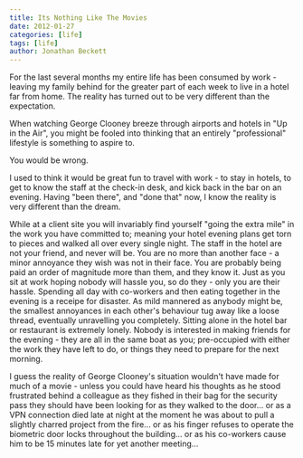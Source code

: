 ```yaml
---
title: Its Nothing Like The Movies
date: 2012-01-27
categories: [life]
tags: [life]
author: Jonathan Beckett
---
```


For the last several months my entire life has been consumed by work - leaving my family behind for the greater part of each week to live in a hotel far from home. The reality has turned out to be very different than the expectation.

When watching George Clooney breeze through airports and hotels in "Up in the Air", you might be fooled into thinking that an entirely "professional" lifestyle is something to aspire to.

You would be wrong.

I used to think it would be great fun to travel with work - to stay in hotels, to get to know the staff at the check-in desk, and kick back in the bar on an evening. Having "been there", and "done that" now, I know the reality is very different than the dream.

While at a client site you will invariably find yourself "going the extra mile" in the work you have committed to; meaning your hotel evening plans get torn to pieces and walked all over every single night. The staff in the hotel are not your friend, and never will be. You are no more than another face - a minor annoyance they wish was not in their face. You are probably being paid an order of magnitude more than them, and they know it. Just as you sit at work hoping nobody will hassle you, so do they - only you are their hassle. Spending all day with co-workers and then eating together in the evening is a receipe for disaster. As mild mannered as anybody might be, the smallest annoyances in each other's behaviour tug away like a loose thread, eventually unravelling you completely. Sitting alone in the hotel bar or restaurant is extremely lonely. Nobody is interested in making friends for the evening - they are all in the same boat as you; pre-occupied with either the work they have left to do, or things they need to prepare for the next morning.

I guess the reality of George Clooney's situation wouldn't have made for much of a movie - unless you could have heard his thoughts as he stood frustrated behind a colleague as they fished in their bag for the security pass they should have been looking for as they walked to the door... or as a VPN connection died late at night at the moment he was about to pull a slightly charred project from the fire... or as his finger refuses to operate the biometric door locks throughout the building... or as his co-workers cause him to be 15 minutes late for yet another meeting...